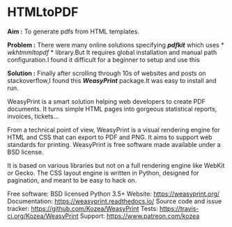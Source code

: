 # HTMLtoPDF
**Aim :** To generate pdfs from HTML templates.

**Problem :**  There were many online solutions specifying ***pdfkit*** which uses * *wkhtmmltopdf* * library.But It requires global installation and manual path configuration.I found it difficult for a beginner to setup and use this

**Solution :** Finally after scrolling through 10s of websites and posts on stackoverflow,I found this ***WeasyPrint*** package.It was easy to install and run.


WeasyPrint is a smart solution helping web developers to create PDF documents. It turns simple HTML pages into gorgeous statistical reports, invoices, tickets…

From a technical point of view, WeasyPrint is a visual rendering engine for HTML and CSS that can export to PDF and PNG. It aims to support web standards for printing. WeasyPrint is free software made available under a BSD license.

It is based on various libraries but not on a full rendering engine like WebKit or Gecko. The CSS layout engine is written in Python, designed for pagination, and meant to be easy to hack on.

Free software: BSD licensed
Python 3.5+
Website: https://weasyprint.org/
Documentation: https://weasyprint.readthedocs.io/
Source code and issue tracker: https://github.com/Kozea/WeasyPrint
Tests: https://travis-ci.org/Kozea/WeasyPrint
Support: https://www.patreon.com/kozea

